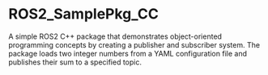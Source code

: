 # ROS2_SamplePkg_CC
A simple ROS2 C++ package that demonstrates object-oriented programming concepts by creating a publisher and subscriber system. The package loads two integer numbers from a YAML configuration file and publishes their sum to a specified topic.
